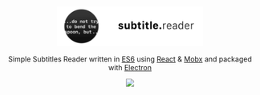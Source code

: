 <p align="center">
<img src="docs/title.png" height="80">
</p>
<p align="center">
  Simple Subtitles Reader written in <a href="https://github.com/lukehoban/es6features">ES6</a> using <a href="https://github.com/facebook/react">React</a> & <a href="https://github.com/mobxjs/mobx">Mobx</a> and packaged with <a href="https://github.com/electron/electron">Electron</a>
</p>
<p align="center">
<img src="docs/screenshots/main.gif">
</p>
